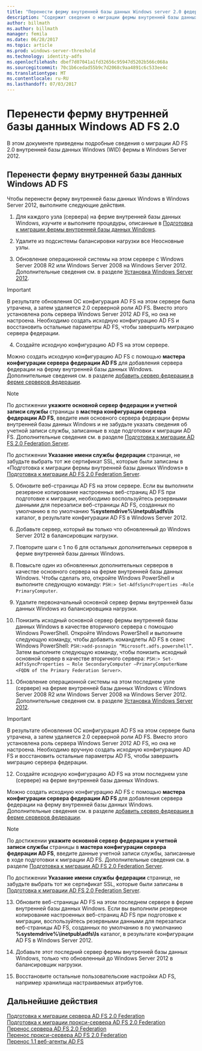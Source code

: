 ```yaml
---
title: "Перенести ферму внутренней базы данных Windows server 2.0 федерации AD FS"
description: "Содержит сведения о миграции фермы внутренней базы данных Windows 2.0 сервера AD FS в Windows Server 2012"
author: billmath
ms.author: billmath
manager: femila
ms.date: 06/28/2017
ms.topic: article
ms.prod: windows-server-threshold
ms.technology: identity-adfs
ms.openlocfilehash: dbef7d07041a1fd32656c95947d5202b566c068a
ms.sourcegitcommit: 70c1b6cedad55b9c7d2068c9aa4891c6c533ee4c
ms.translationtype: MT
ms.contentlocale: ru-RU
ms.lasthandoff: 07/03/2017
---
```

# <a name="migrate-an-ad-fs-20-wid-farm"></a>Перенести ферму внутренней базы данных Windows AD FS 2.0  
В этом документе приведены подробные сведения о миграции AD FS 2.0 внутренней базы данных Windows (WID) фермы в Windows Server 2012.

## <a name="migrate-an-ad-fs-wid-farm"></a>Перенести ферму внутренней базы данных Windows AD FS
Чтобы перенести ферму внутренней базы данных Windows в Windows Server 2012, выполните следующие действия.  
  
1.  Для каждого узла (сервера) на ферме внутренней базы данных Windows, изучите и выполните процедуры, описанные в [Подготовка к миграции фермы внутренней базы данных Windows](prepare-to-migrate-a-wid-farm.md).  
  
2.  Удалите из подсистемы балансировки нагрузки все Неосновные узлы.  
  
3.  Обновление операционной системы на этом сервере с Windows Server 2008 R2 или Windows Server 2008 на Windows Server 2012. Дополнительные сведения см. в разделе [Установка Windows Server 2012](https://technet.microsoft.com/library/jj134246.aspx).  
  
> [!IMPORTANT]
>  В результате обновления ОС конфигурация AD FS на этом сервере была утрачена, а затем удаляется 2.0 серверной роли AD FS. Вместо этого установлена роль сервера Windows Server 2012 AD FS, но она не настроена. Необходимо создать исходную конфигурацию AD FS и восстановить остальные параметры AD FS, чтобы завершить миграцию сервера федерации.  
  
4.  Создайте исходную конфигурацию AD FS на этом сервере.  
  
Можно создать исходную конфигурацию AD FS с помощью **мастера конфигурации сервера федерации AD FS** для добавления сервера федерации на ферму внутренней базы данных Windows. Дополнительные сведения см. в разделе [добавить сервер федерации в ферме серверов федерации](add-a-federation-server-to-a-federation-server-farm.md).  
  
> [!NOTE]
> По достижении **укажите основной сервер федерации и учетной записи службы** страницы в **мастера конфигурации сервера федерации AD FS**, введите имя основного сервера федерации фермы внутренней базы данных Windows и не забудьте указать сведения об учетной записи службы, записанные в ходе подготовки к миграции AD FS. Дополнительные сведения см. в разделе [Подготовка к миграции AD FS 2.0 Federation Server](prepare-to-migrate-a-wid-farm.md). 
>  
> По достижении **Указание имени службы федерации** странице, не забудьте выбрать тот же сертификат SSL, которые были записаны в «Подготовка к миграции фермы внутренней базы данных Windows» в [Подготовка к миграции AD FS 2.0 Federation Server](prepare-to-migrate-a-wid-farm.md).  
  
5.  Обновите веб-страницы AD FS на этом сервере. Если вы выполнили резервное копирование настроенных веб-страниц AD FS при подготовке к миграции, необходимо воспользуйтесь резервными данными для перезаписи веб-страницы AD FS, созданных по умолчанию в по умолчанию **%systemdrive%\inetpub\adfs\ls** каталог, в результате конфигурации AD FS в Windows Server 2012.  
  
6.  Добавьте сервер, который вы только что обновленный до Windows Server 2012 в балансировщик нагрузки.  
  
7.  Повторите шаги с 1 по 6 для остальных дополнительных серверов в ферме внутренней базы данных Windows.  
  
8.  Повысьте один из обновленных дополнительных серверов в качестве основного сервера на ферме внутренней базы данных Windows. Чтобы сделать это, откройте Windows PowerShell и выполните следующую команду: `PSH:> Set-AdfsSyncProperties –Role PrimaryComputer`.  
  
9. Удалите первоначальный основной сервер фермы внутренней базы данных Windows из балансировщика нагрузки.  
  
10. Понизить исходный основной сервер фермы внутренней базы данных Windows в качестве вторичного сервера с помощью Windows PowerShell. Откройте Windows PowerShell и выполните следующую команду, чтобы добавить командлеты AD FS в сеанс Windows PowerShell: `PSH:>add-pssnapin “Microsoft.adfs.powershell”`. Затем выполните следующую команду, чтобы понизить исходный основной сервер в качестве вторичного сервера: `PSH:> Set-AdfsSyncProperties – Role SecondaryComputer –PrimaryComputerName <FQDN of the Primary Federation Server>`.  
  
11. Обновление операционной системы на этом последнем узле (сервере) на ферме внутренней базы данных Windows с Windows Server 2008 R2 или Windows Server 2008 на Windows Server 2012. Дополнительные сведения см. в разделе [Установка Windows Server 2012](https://technet.microsoft.com/library/jj134246.aspx).  
  
> [!IMPORTANT]
>  В результате обновления ОС конфигурация AD FS на этом сервере была утрачена, а затем удаляется 2.0 серверной роли AD FS. Вместо этого установлена роль сервера Windows Server 2012 AD FS, но она не настроена. Необходимо вручную создать исходную конфигурацию AD FS и восстановить остальные параметры AD FS, чтобы завершить миграцию сервера федерации.  
  
12. Создайте исходную конфигурацию AD FS на этом последнем узле (сервере) на ферме внутренней базы данных Windows.  
  
Можно создать исходную конфигурацию AD FS с помощью **мастера конфигурации сервера федерации AD FS** для добавления сервера федерации на ферму внутренней базы данных Windows. Дополнительные сведения см. в разделе [добавить сервер федерации в ферме серверов федерации](add-a-federation-server-to-a-federation-server-farm.md).  
  
> [!NOTE]
> По достижении **укажите основной сервер федерации и учетной записи службы** страницы в **мастера конфигурации сервера федерации AD FS**, введите данные учетной записи службы, записанные в ходе подготовки к миграции AD FS. Дополнительные сведения см. в разделе [Подготовка к миграции AD FS 2.0 Federation Server](prepare-to-migrate-a-wid-farm.md). 
>  
> По достижении **Указание имени службы федерации** странице, не забудьте выбрать тот же сертификат SSL, которые были записаны в [Подготовка к миграции AD FS 2.0 Federation Server](prepare-to-migrate-a-wid-farm.md).  
  
13. Обновите веб-страницы AD FS на этом последнем сервере в ферме внутренней базы данных Windows. Если вы выполнили резервное копирование настроенных веб-страниц AD FS при подготовке к миграции, воспользуйтесь резервными данными для перезаписи веб-страницы AD FS, созданных по умолчанию в по умолчанию **%systemdrive%\inetpub\adfs\ls** каталог, в результате конфигурации AD FS в Windows Server 2012.  
  
14. Добавьте этот последний сервер фермы внутренней базы данных Windows, только что обновленный до Windows Server 2012 в балансировщик нагрузки.  
  
15. Восстановите остальные пользовательские настройки AD FS, например хранилища настраиваемых атрибутов.  
  
## <a name="next-steps"></a>Дальнейшие действия
 [Подготовка к миграции сервера AD FS 2.0 Federation](prepare-to-migrate-ad-fs-fed-server.md)   
 [Подготовка к миграции прокси-сервера AD FS 2.0 Federation](prepare-to-migrate-ad-fs-fed-proxy.md)   
 [Перенос сервера AD FS 2.0 Federation](migrate-the-ad-fs-fed-server.md)   
 [Перенос прокси-сервера AD FS 2.0 Federation](migrate-the-ad-fs-2-fed-server-proxy.md)   
 [Перенос 1.1 веб-агенты AD FS](migrate-the-ad-fs-web-agent.md)